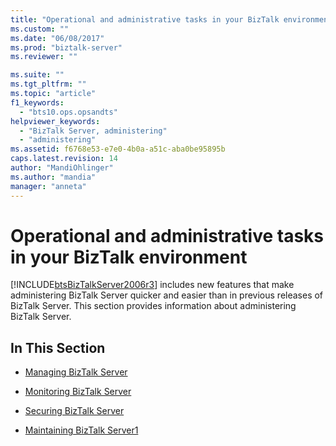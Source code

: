 ```yaml
---
title: "Operational and administrative tasks in your BizTalk environment | Microsoft Docs"
ms.custom: ""
ms.date: "06/08/2017"
ms.prod: "biztalk-server"
ms.reviewer: ""

ms.suite: ""
ms.tgt_pltfrm: ""
ms.topic: "article"
f1_keywords: 
  - "bts10.ops.opsandts"
helpviewer_keywords: 
  - "BizTalk Server, administering"
  - "administering"
ms.assetid: f6768e53-e7e0-4b0a-a51c-aba0be95895b
caps.latest.revision: 14
author: "MandiOhlinger"
ms.author: "mandia"
manager: "anneta"
---
```

# Operational and administrative tasks in your BizTalk environment
[!INCLUDE[btsBizTalkServer2006r3](../includes/btsbiztalkserver2006r3-md.md)] includes new features that make administering BizTalk Server quicker and easier than in previous releases of BizTalk Server. This section provides information about administering BizTalk Server.  
  
## In This Section  
  
-   [Managing BizTalk Server](../core/use-groups-create-artifacts-optimize-performance-and-more-in-biztalk-server.md)  
  
-   [Monitoring BizTalk Server](../core/monitoring-biztalk-server.md)  
  
-   [Securing BizTalk Server](../core/securing-biztalk-server.md)  
  
-   [Maintaining BizTalk Server1](../core/maintaining-biztalk-server1.md)